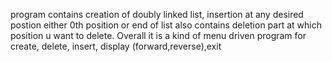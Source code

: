 program contains creation of doubly linked list, 
insertion at any desired postion either 0th position or end of list 
also contains deletion part at which position u want to delete.
Overall it is a kind of menu driven program for create, delete, insert, display (forward,reverse),exit
